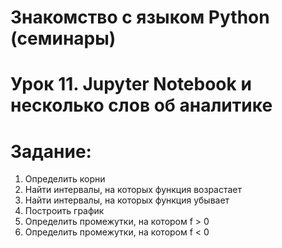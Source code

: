 # Знакомство с языком Python (семинары)

# Урок 11. Jupyter Notebook и несколько слов об аналитике

# Задание:

1. Определить корни
2. Найти интервалы, на которых функция возрастает
3. Найти интервалы, на которых функция убывает
4. Построить график
5. Определить промежутки, на котором f > 0
6. Определить промежутки, на котором f < 0
